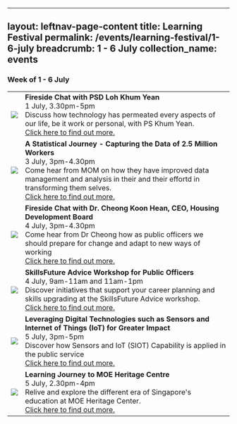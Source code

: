 
<!-- 
---
layout: leftnav-page-content
title: 1 - 6 July
permalink: /events/psw-learning-festival/1-6-july
breadcrumb: 1 - 6 July
collection_name: events
second_nav_title: "PSW Learning Festival"
---
-->

---
layout: leftnav-page-content
title: Learning Festival
permalink: /events/learning-festival/1-6-july
breadcrumb: 1 - 6 July
collection_name: events
---

### Week of 1 - 6 July

<table>
  <tr>
    <td>
      <a href="/events/learning-journeys/event-details/LC_FC_PSD"> <img src="/images/learning-journey-1.png" /> </a>
    </td>
    <td>
      <b>Fireside Chat with PSD Loh Khum Yean</b>
      <br>1 July, 3.30pm-5pm
      <br>Discuss how technology has permeated every aspects of our life, be it work or personal, with PS Khum Yean.
      <br><a href="/events/learning-journeys/event-details/LC_FC_PSD">Click here to find out more.</a> 
    </td>
  </tr>
  <tr>
    <td>
      <img src="/images/learning-journey-2.png" />
    </td>
    <td>
      <b>A Statistical Journey - Capturing the Data of 2.5 Million Workers</b>
      <br>3 July, 3pm-4.30pm
      <br>Come hear from MOM on how they have improved data management and analysis in their and their effortd in transforming them selves.
      <br><a href="/events/learning-journeys/event-details/LJ_momdata">Click here to find out more.</a>
    </td>
  </tr>
  <tr>
    <td>
      <img src="/images/learning-journey-3.png" />
    </td>
    <td>
      <b>Fireside Chat with Dr. Cheong Koon Hean, CEO, Housing Development Board</b>
      <br>4 July, 3pm-4.30pm
      <br>Come hear from Dr Cheong how as public officers we should prepare for change and adapt to new ways of working
      <br><a href="/events/learning-journeys/event-details/LC_FC_HDB">Click here to find out more.</a>
    </td>
  </tr>
  <tr>
    <td>
      <img src="/images/learning-journey-3.png" />
    </td>
    <td>
      <b>SkillsFuture Advice Workshop for Public Officers</b>
      <br>4 July, 9am-11am and 11am-1pm
      <br>Discover initiatives that support your career planning and skills upgrading at the SkillsFuture Advice workshop. 
      <br><a href="/events/learning-journeys/event-details/LA_SFAWfPO">Click here to find out more.</a>
    </td>
  </tr>
  <tr>
    <td>
      <img src="/images/learning-journey-3.png" />
    </td>
    <td>
      <b>Leveraging Digital Technologies such as Sensors and Internet of Things (IoT) for Greater Impact</b>
      <br>5 July, 3pm-5pm
      <br>Discover how Sensors and IoT (SIOT) Capability is applied in the public service 
      <br><a href="/events/learning-journeys/event-details/LJ_sensoriot">Click here to find out more.</a>
    </td>
  </tr>
  <tr>
    <td>
      <img src="/images/learning-journey-3.png" />
    </td>
    <td>
      <b>Learning Journey to MOE Heritage Centre</b>
      <br>5 July, 2.30pm-4pm
      <br>Relive and explore the different era of Singapore's education at MOE Heritage Center. 
      <br><a href="/events/learning-journeys/event-details/LJ_moeheritage">Click here to find out more.</a>
    </td>
  </tr>
</table>

